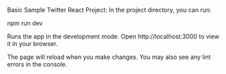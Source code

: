 Basic Sample Twitter React Project:
In the project directory, you can run:

npm run dev 

Runs the app in the development mode.
Open http://localhost:3000 to view it in your browser.

The page will reload when you make changes.
You may also see any lint errors in the console.

